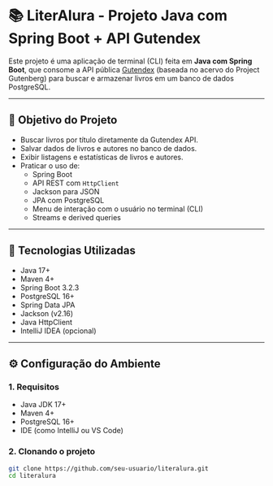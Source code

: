 # 📚 LiterAlura - Projeto Java com Spring Boot + API Gutendex

Este projeto é uma aplicação de terminal (CLI) feita em **Java com Spring Boot**, que consome a API pública [Gutendex](https://gutendex.com/) (baseada no acervo do Project Gutenberg) para buscar e armazenar livros em um banco de dados PostgreSQL.

---

## 📌 Objetivo do Projeto

- Buscar livros por título diretamente da Gutendex API.
- Salvar dados de livros e autores no banco de dados.
- Exibir listagens e estatísticas de livros e autores.
- Praticar o uso de:
  - Spring Boot
  - API REST com `HttpClient`
  - Jackson para JSON
  - JPA com PostgreSQL
  - Menu de interação com o usuário no terminal (CLI)
  - Streams e derived queries

---

## 🧰 Tecnologias Utilizadas

- Java 17+
- Maven 4+
- Spring Boot 3.2.3
- PostgreSQL 16+
- Spring Data JPA
- Jackson (v2.16)
- Java HttpClient
- IntelliJ IDEA (opcional)

---

## ⚙️ Configuração do Ambiente

### 1. Requisitos

- Java JDK 17+
- Maven 4+
- PostgreSQL 16+
- IDE (como IntelliJ ou VS Code)

### 2. Clonando o projeto

```bash
git clone https://github.com/seu-usuario/literalura.git
cd literalura
